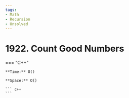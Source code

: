 ```yaml
---
tags:
- Math
- Recursion
- Unsolved
---
```



# 1922. Count Good Numbers

=== "C++"

    **Time:** O()

    **Space:** O()

    ``` c++
    ```